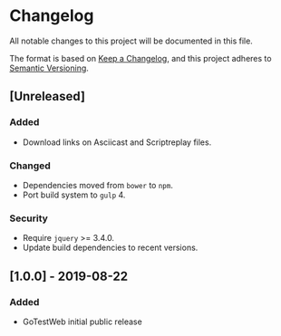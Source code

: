 # Changelog
All notable changes to this project will be documented in this file.

The format is based on [Keep a Changelog](https://keepachangelog.com/en/1.0.0/),
and this project adheres to [Semantic Versioning](https://semver.org/spec/v2.0.0.html).

## [Unreleased]
### Added
 - Download links on Asciicast and Scriptreplay files.

### Changed
 - Dependencies moved from `bower` to `npm`.
 - Port build system to `gulp` 4.

### Security
 - Require `jquery` >= 3.4.0.
 - Update build dependencies to recent versions.

## [1.0.0] - 2019-08-22
### Added
 - GoTestWeb initial public release
